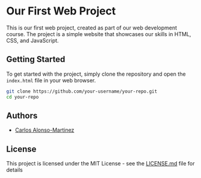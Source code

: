 # Our First Web Project

This is our first web project, created as part of our web development course. The project is a simple website that showcases our skills in HTML, CSS, and JavaScript.

## Getting Started

To get started with the project, simply clone the repository and open the `index.html` file in your web browser.

```bash
git clone https://github.com/your-username/your-repo.git
cd your-repo
```

## Authors

- [Carlos Alonso-Martinez](carlos.martinez@mataro.epiadu.cat)

## License

This project is licensed under the MIT License - see the [LICENSE.md](LICENSE.md) file for details
